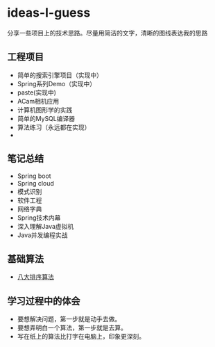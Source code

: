 # ideas-I-guess
分享一些项目上的技术思路。尽量用简洁的文字，清晰的图线表达我的思路





## 工程项目

- 简单的搜索引擎项目（实现中）
- Spring系列Demo（实现中）
- paste(实现中)
- ACam相机应用
- 计算机图形学的实践
- 简单的MySQL编译器
- 算法练习（永远都在实现）
- 



## 笔记总结

- Spring boot
- Spring cloud
- 模式识别
- 软件工程
- 网络字典
- Spring技术内幕
- 深入理解Java虚拟机
- Java并发编程实战



## 基础算法

- [八大排序算法](https://github.com/MagnetoWang/paste/tree/master/paste/src/main/java/sortUtils)





## 学习过程中的体会

- 要想解决问题，第一步就是动手去做。
- 要想弄明白一个算法，第一步就是去算。
- 写在纸上的算法比打字在电脑上，印象更深刻。